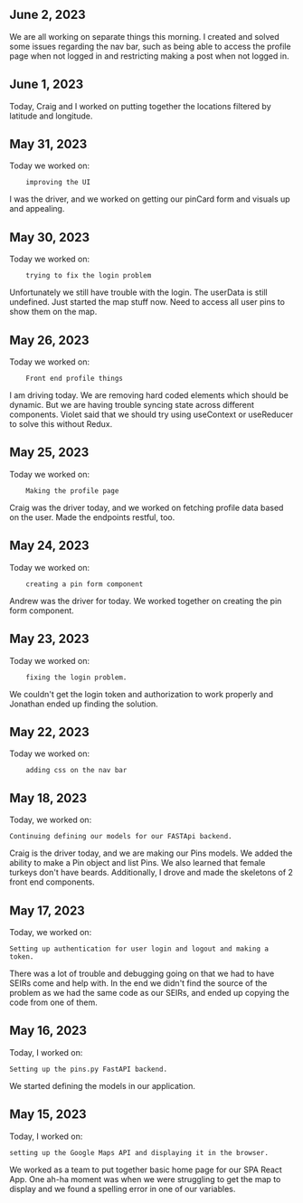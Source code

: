 ## June 2, 2023

We are all working on separate things this morning. I created and solved some issues regarding the nav bar, such as being able to access the profile page when not logged in and restricting making a post when not logged in.

## June 1, 2023

Today, Craig and I worked on putting together the locations filtered by latitude and longitude.

## May 31, 2023

Today we worked on:

        improving the UI
I was the driver, and we worked on getting our pinCard form and visuals up and appealing.

## May 30, 2023

Today we worked on:

        trying to fix the login problem

Unfortunately we still have trouble with the login. The userData is still undefined. Just started the map stuff now. Need to access all user pins to show them on the map.

## May 26, 2023

Today we worked on:

        Front end profile things

I am driving today. We are removing hard coded elements which should be dynamic. But we are having trouble syncing state across different components. Violet said that we should try using useContext or useReducer to solve this without Redux.

## May 25, 2023

Today we worked on:

        Making the profile page

Craig was the driver today, and we worked on fetching profile data based on the user. Made the endpoints restful, too.

## May 24, 2023

Today we worked on:

        creating a pin form component

Andrew was the driver for today. We worked together on creating the pin form component.


## May 23, 2023

Today we worked on:

        fixing the login problem.

We couldn't get the login token and authorization to work properly and Jonathan ended up finding the solution.

## May 22, 2023

Today we worked on:

        adding css on the nav bar

##  May 18, 2023

Today, we worked on:

    Continuing defining our models for our FASTApi backend.

Craig is the driver today, and we are making our Pins models. We added the ability to make a Pin object and list Pins. We also learned that female turkeys don't have beards. Additionally, I drove and made the skeletons of 2 front end components.


## May 17, 2023

Today, we worked on:

    Setting up authentication for user login and logout and making a token.

There was a lot of trouble and debugging going on that we had to have SEIRs come and help with. In the end we didn't find the source of the problem as we had the same code as our SEIRs, and ended up copying the code from one of them.

## May 16, 2023

Today, I worked on:

    Setting up the pins.py FastAPI backend. 

We started defining the models in our application.

## May 15, 2023

Today, I worked on: 

    setting up the Google Maps API and displaying it in the browser.

We worked as a team to put together basic home page for our SPA React App. One ah-ha moment was when we were struggling to get  the map to display and we found a spelling error in one of our variables.